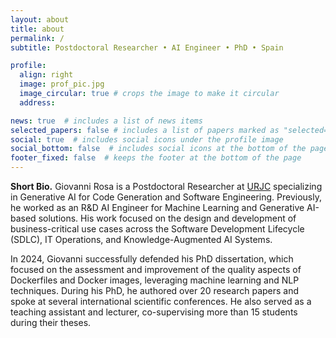 ```yaml
---
layout: about
title: about
permalink: /
subtitle: Postdoctoral Researcher • AI Engineer • PhD • Spain

profile:
  align: right
  image: prof_pic.jpg
  image_circular: true # crops the image to make it circular
  address:

news: true  # includes a list of news items
selected_papers: false # includes a list of papers marked as "selected={true}"
social: true  # includes social icons under the profile image
social_bottom: false  # includes social icons at the bottom of the page
footer_fixed: false  # keeps the footer at the bottom of the page
---
```


**Short Bio.** Giovanni Rosa is a Postdoctoral Researcher at [URJC](https://www.urjc.es/) specializing in Generative AI for Code Generation and Software Engineering. 
Previously, he worked as an R&D AI Engineer for Machine Learning and Generative AI-based solutions. His work focused on the design and development of business-critical use cases across the Software Development Lifecycle (SDLC), IT Operations, and Knowledge-Augmented AI Systems.

In 2024, Giovanni successfully defended his PhD dissertation, which focused on the assessment and improvement of the quality aspects of Dockerfiles and Docker images, leveraging machine learning and NLP techniques.
During his PhD, he authored over 20 research papers and spoke at several international scientific conferences.
He also served as a teaching assistant and lecturer, co-supervising more than 15 students during their theses.
